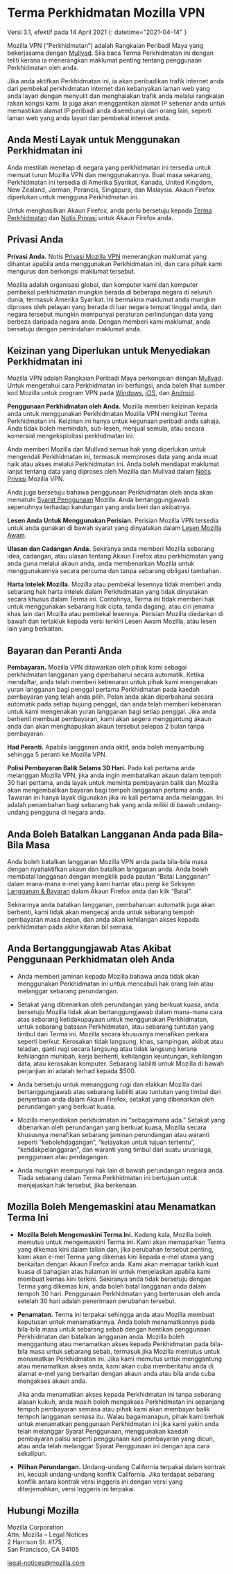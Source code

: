 # Terma Perkhidmatan Mozilla VPN

Versi 3.1, efektif pada 14 April 2021
{: datetime="2021-04-14" } 

Mozilla VPN (“Perkhidmatan”) adalah Rangkaian Peribadi Maya yang bekerjasama dengan [Mullvad](https://mullvad.net). Sila baca Terma Perkhidmatan ini dengan teliti kerana ia menerangkan maklumat penting tentang penggunaan Perkhidmatan oleh anda.

Jika anda aktifkan Perkhidmatan ini, ia akan peribadikan trafik internet anda dari pembekal perkhidmatan internet dan kebanyakan laman web yang anda layari dengan menyulit dan menghalakan trafik anda melalui rangkaian rakan kongsi kami. Ia juga akan menggantikan alamat IP sebenar anda untuk memastikan alamat IP peribadi anda disembunyi dari orang lain, seperti laman web yang anda layari dan pembekal internet anda.

## Anda Mesti Layak untuk Menggunakan Perkhidmatan ini

Anda mestilah menetap di negara yang perkhidmatan ini tersedia untuk memuat turun Mozilla VPN dan menggunakannya. Buat masa sekarang, Perkhidmatan ini tersedia di Amerika Syarikat, Kanada, United Kingdom, New Zealand, Jerman, Perancis, Singapura, dan Malaysia. Akaun Firefox diperlukan untuk mengguna Perkhidmatan ini.

Untuk menghasilkan Akaun Firefox, anda perlu bersetuju kepada [Terma Perkhidmatan](https://www.mozilla.org/about/legal/terms/services/) dan [Notis Privasi](https://www.mozilla.org/privacy/firefox/) untuk Akaun Firefox anda.

## Privasi Anda

__Privasi Anda.__ Notis [Privasi Mozilla VPN](https://www.mozilla.org/privacy/mozilla-vpn/) menerangkan maklumat yang dihantar apabila anda menggunakan Perkhidmatan ini, dan cara pihak kami mengurus dan berkongsi maklumat tersebut.

Mozilla adalah organisasi global, dan komputer kami dan komputer pembekal perkhidmatan mungkin berada di beberapa negara di seluruh dunia, termasuk Amerika Syarikat. Ini bermakna maklumat anda mungkin diproses oleh pelayan yang berada di luar negara tempat tinggal anda, dan negara tersebut mungkin mempunyai peraturan perlindungan data yang berbeza daripada negara anda. Dengan memberi kami maklumat, anda bersetuju dengan pemindahan maklumat anda.

## Keizinan yang Diperlukan untuk Menyediakan Perkhidmatan ini

Mozilla VPN adalah Rangkaian Peribadi Maya perkongsian dengan [Mullvad](https://mullvad.net). Untuk mengetahui cara Perkhidmatan ini berfungsi, anda boleh lihat sumber kod Mozilla untuk program VPN pada [Windows](https://github.com/mozilla-services/guardian-vpn-windows), [iOS](https://github.com/mozilla-mobile/guardian-vpn-ios), dan [Android](https://github.com/mozilla-mobile/guardian-vpn-android).

__Penggunaan Perkhidmatan oleh Anda.__ Mozilla memberi keizinan kepada anda untuk menggunakan Perkhidmatan Mozilla VPN mengikut Terma Perkhidmatan ini. Keizinan ini hanya untuk kegunaan peribadi anda sahaja. Anda tidak boleh memindah, sub-lesen, menjual semula, atau secara komersial mengeksploitasi perkhidmatan ini.

Anda memberi Mozilla dan Mullvad semua hak yang diperlukan untuk mengendali Perkhidmatan ini, termasuk memproses data yang anda muat naik atau akses melalui Perkhidmatan ini. Anda boleh mendapat maklumat lanjut tentang data yang diproses oleh Mozilla dan Mullvad dalam [Notis Privasi](https://www.mozilla.org/privacy/mozilla-vpn/) Mozilla VPN.

Anda juga bersetuju bahawa penggunaan Perkhidmatan oleh anda akan mematuhi [Syarat Penggunaan](https://www.mozilla.org/about/legal/acceptable-use/) Mozilla. Anda bertanggungjawab sepenuhnya terhadap kandungan yang anda beri dan akibatnya.

__Lesen Anda Untuk Menggunakan Perisian.__ Perisian Mozilla VPN tersedia untuk anda gunakan di bawah syarat yang dinyatakan dalam [Lesen Mozilla Awam](https://www.mozilla.org/en-US/MPL/).

__Ulasan dan Cadangan Anda.__ Sekiranya anda memberi Mozilla sebarang idea, cadangan, atau ulasan tentang Akaun Firefox atau perkhidmatan yang anda guna melalui akaun anda, anda membenarkan Mozilla untuk menggunakannya secara percuma dan tanpa sebarang obligasi tambahan.

__Harta Intelek Mozilla.__ Mozilla atau pembekal lesennya tidak memberi anda sebarang hak harta intelek dalam Perkhidmatan yang tidak dinyatakan secara khusus dalam Terma ini. Contohnya, Terma ini tidak memberi hak untuk menggunakan sebarang hak cipta, tanda dagang, atau ciri jenama khas lain dari Mozilla atau pembekal lesennya. Perisian Mozilla diedarkan di bawah dan tertakluk kepada versi terkini Lesen Awam Mozilla, atau lesen lain yang berkaitan.

## Bayaran dan Peranti Anda

__Pembayaran.__ Mozilla VPN ditawarkan oleh pihak kami sebagai perkhidmatan langganan yang diperbaharui secara automatik. Ketika mendaftar, anda telah memberi kebenaran untuk pihak kami mengenakan yuran langganan bagi penggal pertama Perkhidmatan pada kaedah pembayaran yang telah anda pilih. Pelan anda akan diperbaharui secara automatik pada setiap hujung penggal, dan anda telah memberi kebenaran untuk kami mengenakan yuran langganan bagi setiap penggal. Jika anda berhenti membuat pembayaran, kami akan segera menggantung akaun anda dan akan menghapuskan akaun tersebut selepas 2 bulan tanpa pembayaran.

__Had Peranti.__ Apabila langganan anda aktif, anda boleh menyambung sehingga 5 peranti ke Mozilla VPN.

__Polisi Pembayaran Balik Selama 30 Hari.__ Pada kali pertama anda melanggan Mozilla VPN, jika anda ingin membatalkan akaun dalam tempoh 30 hari pertama, anda layak untuk meminta pembayaran balik dan Mozilla akan mengembalikan bayaran bagi tempoh langganan pertama anda. Tawaran ini hanya layak digunakan jika ini kali pertama anda melanggan. Ini adalah penambahan bagi sebarang hak yang anda miliki di bawah undang-undang pengguna di negara anda.

## Anda Boleh Batalkan Langganan Anda pada Bila-Bila Masa

Anda boleh batalkan langganan Mozilla VPN anda pada bila-bila masa dengan nyahaktifkan akaun dan batalkan langganan anda. Anda boleh membatal langganan dengan mengklik pada pautan “Batal Langganan” dalam mana-mana e-mel yang kami hantar atau pergi ke Seksyen [Langganan & Bayaran](https://subscriptions.firefox.com) dalam Akaun Firefox anda dan klik “Batal”.

Sekirannya anda batalkan langganan, pembaharuan automatik juga akan berhenti, kami tidak akan mengecaj anda untuk sebarang tempoh pembayaran masa depan, dan anda akan kehilangan akses kepada perkhidmatan pada akhir kitaran bil semasa.

## Anda Bertanggungjawab Atas Akibat Penggunaan Perkhidmatan oleh Anda

* Anda memberi jaminan kepada Mozilla bahawa anda tidak akan menggunakan Perkhidmatan ini untuk mencabuli hak orang lain atau melanggar sebarang perundangan.

* Setakat yang dibenarkan oleh perundangan yang berkuat kuasa, anda bersetuju Mozilla tidak akan bertanggungjawab dalam mana-mana cara atas sebarang ketidakupayaan untuk menggunakan Perkhidmatan, untuk sebarang batasan Perkhidmatan, atau sebarang tuntutan yang timbul dari Terma ini. Mozilla secara khususnya menafikan perkara seperti berikut: Kerosakan tidak langsung, khas, sampingan, akibat atau teladan, ganti rugi secara langsung atau tidak langsung kerana kehilangan muhibah, kerja berhenti, kehilangan keuntungan, kehilangan data, atau kerosakan komputer. Sebarang liabiliti untuk Mozilla di bawah perjanjian ini adalah terhad kepada $500.

* Anda bersetuju untuk menanggung rugi dan elakkan Mozilla dari bertanggungjawab atas sebarang liabiliti atau tuntutan yang timbul dari penyertaan anda dalam Akaun Firefox, setakat yang dibenarkan oleh perundangan yang berkuat kuasa.

* Mozilla menyediakan perkhidmatan ini “sebagaimana ada.” Setakat yang dibenarkan oleh perundangan yang berkuat kuasa, Mozilla secara khususnya menafikan sebarang jaminan perundangan atau waranti seperti “kebolehdagangan”, “kelayakan untuk tujuan tertentu”, “ketidakpelanggaran”, dan waranti yang timbul dari suatu urusniaga, penggunaan atau perdagangan.

* Anda mungkin mempunyai hak lain di bawah perundangan negara anda. Tiada sebarang dalam Terma Perkhidmatan ini bertujuan untuk menjejaskan hak tersebut, jika berkenaan.

## Mozilla Boleh Mengemaskini atau Menamatkan Terma Ini

* __Mozilla Boleh Mengemaskini Terma Ini.__ Kadang kala, Mozilla boleh memutus untuk mengemaskini Terma ini. Kami akan memaparkan Terma yang dikemas kini dalam talian dan, jika perubahan tersebut penting, kami akan e-mel Terma yang dikemas kini kepada e-mel utama yang berkaitan dengan Akaun Firefox anda. Kami akan memapar tarikh kuat kuasa di bahagian atas halaman ini untuk menjelaskan apabila kami membuat kemas kini terkini. Sekiranya anda tidak bersetuju dengan Terma yang dikemas kini, anda boleh batal langganan anda dalam tempoh 30 hari. Penggunaan Perkhidmatan yang berterusan oleh anda setelah 30 hari adalah penerimaan perubahan tersebut.

* __Penamatan.__ Terma ini terpakai sehingga anda atau Mozilla membuat keputusan untuk menamatkannya. Anda boleh menamatkannya pada bila-bila masa untuk sebarang sebab dengan hentikan penggunaan Perkhidmatan dan batalkan langganan anda. Mozilla boleh menggantung atau menamatkan akses kepada Perkhidmatan pada bila-bila masa untuk sebarang sebab, termasuk jika Mozilla memutus untuk menamatkan Perkhidmatan ini. Jika kami memutus untuk menggantung atau menamatkan akses anda, kami akan cuba memberitahu anda di alamat e-mel yang berkaitan dengan akaun anda atau bila anda cuba mengakses akaun anda.

  Jika anda menamatkan akses kepada Perkhidmatan ini tanpa sebarang alasan kukuh, anda masih boleh mengakses Perkhidmatan ini sepanjang tempoh pembayaran semasa atau pihak kami akan membayar balik tempoh langganan semasa itu. Walau bagaimanapun, pihak kami berhak untuk menamatkan penggunaan Perkhidmatan ini jika kami yakin anda telah melanggar Syarat Penggunaan, menggunakan kaedah pembayaran palsu seperti penggunaan kad pembayaran yang dicuri, atau anda telah melanggar Syarat Penggunaan ini dengan apa cara sekalipun.

* __Pilihan Perundangan.__ Undang-undang California terpakai dalam kontrak ini, kecuali undang-undang konflik California. Jika terdapat sebarang konflik antara kontrak versi Inggeris ini dengan versi yang diterjemahkan, versi Inggeris ini terpakai.

## Hubungi Mozilla

Mozilla Corporation  
Attn: Mozilla – Legal Notices  
2 Harrison St. #175,  
San Francisco, CA 94105  

legal-notices@mozilla.com

